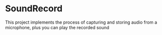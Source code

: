 # SoundRecord
This project implements the process of capturing and storing audio from a microphone, plus you can play the recorded sound
